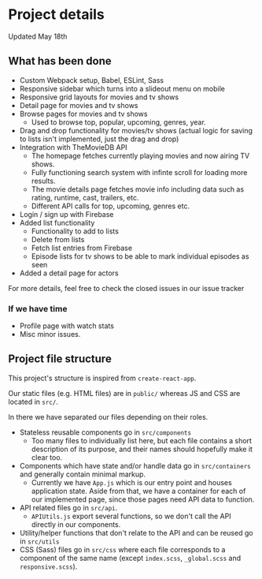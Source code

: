 # Project details
Updated May 18th

## What has been done
* Custom Webpack setup, Babel, ESLint, Sass
* Responsive sidebar which turns into a slideout menu on mobile
* Responsive grid layouts for movies and tv shows
* Detail page for movies and tv shows
* Browse pages for movies and tv shows
    * Used to browse top, popular, upcoming, genres, year.
* Drag and drop functionality for movies/tv shows (actual logic for saving to lists isn't implemented, just the drag and drop)
* Integration with TheMovieDB API
    * The homepage fetches currently playing movies and now airing TV shows.
    * Fully functioning search system with infinte scroll for loading more results.
    * The movie details page fetches movie info including data such as rating, runtime, cast, trailers, etc.
    * Different API calls for top, upcoming, genres etc.
* Login / sign up with Firebase
* Added list functionality
    * Functionality to add to lists
    * Delete from lists
    * Fetch list entries from Firebase
    * Episode lists for tv shows to be able to mark individual episodes as seen
* Added a detail page for actors

For more details, feel free to check the closed issues in our issue tracker


### If we have time
* Profile page with watch stats
* Misc minor issues.

## Project file structure
This project's structure is inspired from `create-react-app`.

Our static files (e.g. HTML files) are in `public/` whereas JS and CSS are located in `src/`.

In there we have separated our files depending on their roles.

* Stateless reusable components go in `src/components`
    * Too many files to individually list here, but each file contains a short description of its purpose, and their names should hopefully make it clear too.
* Components which have state and/or handle data go in `src/containers` and generally contain minimal markup.
    * Currently we have `App.js` which is our entry point and houses application state. Aside from that, we have a container for each of our implemented page, since those pages need API data to function.
* API related files go in `src/api`.
    * `APIUtils.js` export several functions, so we don't call the API directly in our components.
* Utility/helper functions that don't relate to the API and can be reused go in `src/utils`
* CSS (Sass) files go in `src/css` where each file corresponds to a component of the same name (except `index.scss`, `_global.scss` and `responsive.scss`).
